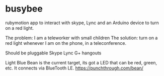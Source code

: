 # busybee
rubymotion app to interact with skype, Lync and an Arduino device to turn on a red light.

The problem:  I am a teleworker with small children
The solution:  turn on a red light whenever I am on the phone, in a teleconference.

Should be pluggable
  Skype
  Lync
  G+ hangouts
  
  
Light Blue Bean is the current target, its got a LED that can be red, green, etc.  It connects via BlueTooth LE.
https://punchthrough.com/bean/


